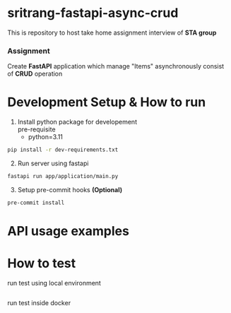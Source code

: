# sritrang-fastapi-async-crud
This is repository to host take home assignment interview of **STA group**

### Assignment
Create **FastAPI** application which manage "Items" asynchronously consist of **CRUD** operation

# Development Setup & How to run
1. Install python package for developement
    <br>
    pre-requisite
    - python=3.11
```bash
pip install -r dev-requirements.txt
```
2. Run server using fastapi
```bash
fastapi run app/application/main.py
```
3. Setup pre-commit hooks **(Optional)**
```bash
pre-commit install
```
# API usage examples

# How to test
run test using local environment
```
```
run test inside docker
```
```
